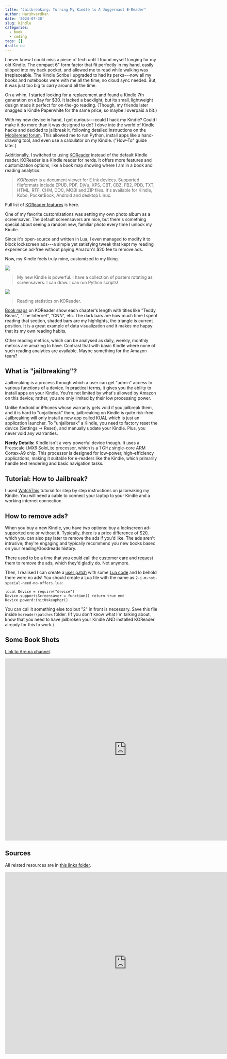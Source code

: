 ```yaml
---
title: "Jailbreaking: Turning My Kindle to A Juggernaut E-Reader"
author: Harshvardhan
date: '2024-07-30'
slug: kindle
categories:
  - book
  - coding
tags: []
draft: no
---
```


I never knew I could miss a piece of tech until I found myself longing for my old Kindle.
The compact 6" form factor that fit perfectly in my hand, easily slipped into my back pocket, and allowed me to read while walking was irreplaceable. The Kindle Scribe I upgraded to had its perks---now all my books and notebooks were with me all the time, no cloud sync needed. But, it was just too big to carry around all the time.

On a whim, I started looking for a replacement and found a Kindle 7th generation on eBay for \$30.
It lacked a backlight, but its small, lightweight design made it perfect for on-the-go reading.
(Though, my friends later snagged a Kindle Paperwhite for the same price, so maybe I overpaid a bit.)

With my new device in hand, I got curious---could I hack my Kindle?
Could I make it do more than it was designed to do?
I dove into the world of Kindle hacks and decided to jailbreak it, following detailed instructions on the [Mobileread forum](https://www.mobileread.com/forums/showthread.php?t=346037).
This allowed me to run Python, install apps like a hand-drawing tool, and even use a calculator on my Kindle.
("How-To" guide later.)

Additionally, I switched to using [KOReader](https://koreader.rocks/) instead of the default Kindle reader.
KOReader is a Kindle reader for nerds.
It offers more features and customization options, like a book map showing where I am in a book and reading analytics.

> *KOReader* is a document viewer for E Ink devices.
> Supported fileformats include EPUB, PDF, DjVu, XPS, CBT, CBZ, FB2, PDB, TXT, HTML, RTF, CHM, DOC, MOBI and ZIP files.
> It's available for Kindle, Kobo, PocketBook, Android and desktop Linux.

Full list of [KOReader features](https://github.com/koreader/koreader/wiki/Features-list) is here.

One of my favorite customizations was setting my own photo album as a screensaver.
The default screensavers are nice, but there's something special about seeing a random new, familiar photo every time I unlock my Kindle.

Since it's open-source and written in Lua, I even managed to modify it to block lockscreen ads---a simple yet satisfying tweak that kept my reading experience ad-free without paying Amazon's \$20 fee to remove ads.

Now, my Kindle feels truly mine, customized to my liking.

![](images/kindle-power.png)

> My new Kindle is powerful.
> I have a collection of posters rotating as screensavers.
> I can draw.
> I can run Python scripts!

![](images/read_stats.png)

> Reading statistics on KOReader.

[Book maps](https://arc.net/l/quote/zaetaqeq) on KOReader show each chapter's length with titles like "Teddy Bears", "The Internet", "CNN", etc.
The dark bars are how much time I spent reading that section, shaded bars are my highlights, the triangle is current position.
It is a great example of data visualization and it makes me happy that its my own reading habits.

Other reading metrics, which can be analysed as daily, weekly, monthly metrics are amazing to have.
Contrast that with basic Kindle where none of such reading analytics are available.
Maybe something for the Amazon team?

## What is "jailbreaking"?

Jailbreaking is a process through which a user can get "admin" access to various functions of a device.
In practical terms, it gives you the ability to install apps on your Kindle.
You're not limited by what's allowed by Amazon on this device; rather, you are only limited by their low processing power.

Unlike Android or iPhones whose warranty gets void if you jailbreak them, and it is hard to "unjailbreak" them, jailbreaking on Kindle is quite risk-free.
Jailbreaking will only install a new app called [KUAL](https://www.mobileread.com/forums/showthread.php?t=203326) which is just an application launcher.
To "unjailbreak" a Kindle, you need to factory reset the device (Settings -\> Reset), and manually update your Kindle.
Plus, you never void any warranties.

**Nerdy Details:** Kindle isn't a very powerful device though.
It uses a Freescale i.MX6 SoloLite processor, which is a 1 GHz single-core ARM Cortex-A9 chip.
This processor is designed for low-power, high-efficiency applications, making it suitable for e-readers like the Kindle, which primarily handle text rendering and basic navigation tasks.

## Tutorial: How to Jailbreak?

I used [WatchThis](https://www.mobileread.com/forums/showthread.php?t=346037) tutorial for step by step instructions on jailbreaking my Kindle.
You will need a cable to connect your laptop to your Kindle and a working internet connection.

## How to remove ads?

When you buy a new Kindle, you have two options: buy a lockscreen ad-supported one or without it.
Typically, there is a price difference of \$20, which you can also pay later to remove the ads if you'd like.
The ads aren't intrusive; they're engaging and typically recommend you new books based on your reading/Goodreads history.

There used to be a time that you could call the customer care and request them to remove the ads, which they'd gladly do.
Not anymore.

Then, I realised I can create a [user patch](https://github.com/koreader/koreader/wiki/User-patches) with some [Lua code](https://github.com/koreader/koreader/issues/9992#issuecomment-1381062035) and lo behold there were no ads!
You should create a Lua file with the name as `2-i-m-not-special-need-no-offers.lua`:

```         
local Device = require("device")
Device.supportsScreensaver = function() return true end
Device.powerd:initWakeupMgr()
```

You can call it something else too but "2" in front is necessary.
Save this file inside `koreader\patches` folder.
(If you don't know what I'm talking about, know that you need to have jailbroken your Kindle AND installed KOReader already for this to work.)

## Some Book Shots

[Link to Are.na channel](https://www.are.na/harsh/book-shots).

<iframe src="https://www.are.na/harsh/book-shots" width="800" height="600" frameborder="0" allowfullscreen>

</iframe>

## Sources

All related resources are in [this links folder](https://arc.net/folder/1DC73A1C-574D-4E88-86B7-5D655EB09F9E).

<iframe src="https://arc.net/folder/1DC73A1C-574D-4E88-86B7-5D655EB09F9E" width="800" height="600" frameborder="0" allowfullscreen>

</iframe>
